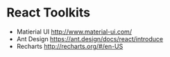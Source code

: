 # React Toolkits

* Matierial UI http://www.material-ui.com/
* Ant Design https://ant.design/docs/react/introduce
* Recharts http://recharts.org/#/en-US
